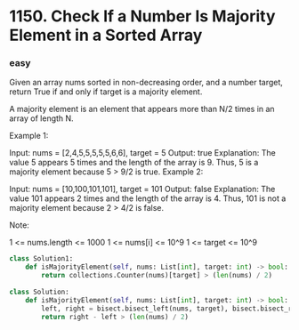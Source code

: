 # 1150. Check If a Number Is Majority Element in a Sorted Array
### easy
Given an array nums sorted in non-decreasing order, and a number target, return True if and only if target is a majority element.

A majority element is an element that appears more than N/2 times in an array of length N.

 

Example 1:

Input: nums = [2,4,5,5,5,5,5,6,6], target = 5
Output: true
Explanation: 
The value 5 appears 5 times and the length of the array is 9.
Thus, 5 is a majority element because 5 > 9/2 is true.
Example 2:

Input: nums = [10,100,101,101], target = 101
Output: false
Explanation: 
The value 101 appears 2 times and the length of the array is 4.
Thus, 101 is not a majority element because 2 > 4/2 is false.
 

Note:

1 <= nums.length <= 1000
1 <= nums[i] <= 10^9
1 <= target <= 10^9

```python
class Solution1:
    def isMajorityElement(self, nums: List[int], target: int) -> bool:
        return collections.Counter(nums)[target] > (len(nums) / 2)
    
class Solution:
    def isMajorityElement(self, nums: List[int], target: int) -> bool:    
        left, right = bisect.bisect_left(nums, target), bisect.bisect_right(nums, target)
        return right - left > (len(nums) / 2)
```